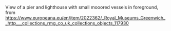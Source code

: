 View of a pier and lighthouse with small mooored vessels in foreground,
 from
https://www.europeana.eu/en/item/2022362/_Royal_Museums_Greenwich__http___collections_rmg_co_uk_collections_objects_117930
